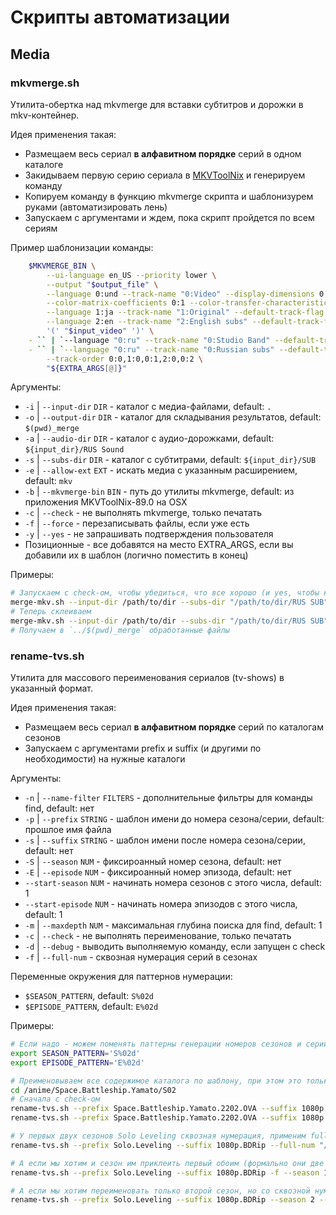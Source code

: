 # Скрипты автоматизации


## Media

### mkvmerge.sh

Утилита-обертка над mkvmerge для вставки субтитров и дорожки в mkv-контейнер.

Идея применения такая:
- Размещаем весь сериал **в алфавитном порядке** серий в одном каталоге
- Закидываем первую серию сериала в [MKVToolNix](https://mkvtoolnix.download/) и генерируем команду
- Копируем команду в функцию mkvmerge скрипта и шаблонизурем руками (автоматизировать лень)
- Запускаем с аргументами и ждем, пока скрипт пройдется по всем сериям

Пример шаблонизации команды:
```bash
	$MKVMERGE_BIN \
		--ui-language en_US --priority lower \
		--output "$output_file" \
		--language 0:und --track-name "0:Video" --display-dimensions 0:1920x1080 \
		--color-matrix-coefficients 0:1 --color-transfer-characteristics 0:1 --color-primaries 0:1 \
		--language 1:ja --track-name "1:Original" --default-track-flag 1:no --original-flag 1:yes \
		--language 2:en --track-name "2:English subs" --default-track-flag 2:no --sub-charset 2:UTF-8 \
		'(' "$input_video" ')' \
	- `` | `--language "0:ru" --track-name "0:Studio Band" --default-track-flag 0:yes '(' "$input_audio" '` -' \
	- `` | `--language "0:ru" --track-name "0:Russian subs" --default-track-flag 0:no '(' "$input_subs" '` -' \
		--track-order 0:0,1:0,0:1,2:0,0:2 \
		"${EXTRA_ARGS[@]}"
```

Аргументы:
- `-i` | `--input-dir` `DIR` - каталог с медиа-файлами, default: `.`
- `-o` | `--output-dir` `DIR` - каталог для складывания результатов, default: `$(pwd)_merge`
- `-a` | `--audio-dir` `DIR` - каталог с аудио-дорожками, default: `${input_dir}/RUS Sound`
- `-s` | `--subs-dir` `DIR` - каталог с субтитрами, default: `${input_dir}/SUB`
- `-e` | `--allow-ext` `EXT` - искать медиа с указанным расширением, default: `mkv`
- `-b` | `--mkvmerge-bin` `BIN` - путь до утилиты mkvmerge, default: из приложения MKVToolNix-89.0 на OSX
- `-c` | `--check` - не выполнять mkvmerge, только печатать
- `-f` | `--force` - перезаписывать файлы, если уже есть
- `-y` | `--yes` - не запрашивать подтверждения пользователя
- Позиционные - все добавятся на место EXTRA_ARGS, если вы добавили их в шаблон (логично поместить в конец)

Примеры:
```bash
# Запускаем с check-ом, чтобы убедиться, что все хорошо (и yes, чтобы не подтверждать)
merge-mkv.sh --input-dir /path/to/dir --subs-dir "/path/to/dir/RUS SUB" --check --yes
# Теперь склеиваем
merge-mkv.sh --input-dir /path/to/dir --subs-dir "/path/to/dir/RUS SUB"
# Получаем в `../$(pwd)_merge` обработанные файлы
```


### rename-tvs.sh

Утилита для массового переименования сериалов (tv-shows) в указанный формат.

Идея применения такая:
- Размещаем весь сериал **в алфавитном порядке** серий по каталогам сезонов
- Запускаем с аргументами prefix и suffix (и другими по необходимости) на нужные каталоги

Аргументы:
- `-n` | `--name-filter` `FILTERS` - дополнительные фильтры для команды find, default: нет
- `-p` | `--prefix` `STRING` - шаблон имени до номера сезона/серии, default: прошлое имя файла
- `-s` | `--suffix` `STRING` - шаблон имени после номера сезона/серии, default: нет
- `-S` | `--season` `NUM` - фиксироанный номер сезона, default: нет
- `-E` | `--episode` `NUM` - фиксироанный номер эпизода, default: нет
- `--start-season` `NUM` - начинать номера сезонов с этого числа, default: 1
- `--start-episode` `NUM` - начинать номера эпизодов с этого числа, default: 1
- `-m` | `--maxdepth` `NUM` - максимальная глубина поиска для find, default: 1
- `-c` | `--check` - не выполнять переименование, только печатать
- `-d` | `--debug` - выводить выполняемую команду, если запущен с check
- `-f` | `--full-num` - сквозная нумерация серий в сезонах

Переменные окружения для паттернов нумерации:
- `$SEASON_PATTERN`, default: `S%02d`
- `$EPISODE_PATTERN`, default: `E%02d`

Примеры:
```bash
# Если надо - можем поменять паттерны генерации номеров сезонов и серий
export SEASON_PATTERN='S%02d'
export EPISODE_PATTERN='E%02d'

# Преименовываем все содержимое каталога по шаблону, при этом это только 2 сезон
cd /anime/Space.Battleship.Yamato/S02
# Сначала с check-ом
rename-tvs.sh --prefix Space.Battleship.Yamato.2202.OVA --suffix 1080p.BDRip.{tmdb-45844} --season 2 --check
rename-tvs.sh --prefix Space.Battleship.Yamato.2202.OVA --suffix 1080p.BDRip.{tmdb-45844} --season 2

# У первых двух сезонов Solo Leveling сквозная нумерация, применим full-num (f) и передадим сразу два каталога
rename-tvs.sh --prefix Solo.Leveling --suffix 1080p.BDRip --full-num "/anime/SL/TV-1" "/anime/SL/TV-2"

# А если мы хотим и сезон им приклеить первый обоим (формально они две части одного сезона), то так:
rename-tvs.sh --prefix Solo.Leveling --suffix 1080p.BDRip -f --season 1 "/anime/SL/TV-1" "/anime/SL/TV-2"

# А если мы хотим переименовать только второй сезон, но со сквозной нумерации с 13 серии, то так:
rename-tvs.sh --prefix Solo.Leveling --suffix 1080p.BDRip --season 2 --start-episode 13  "/anime/SL/TV-2"
```
